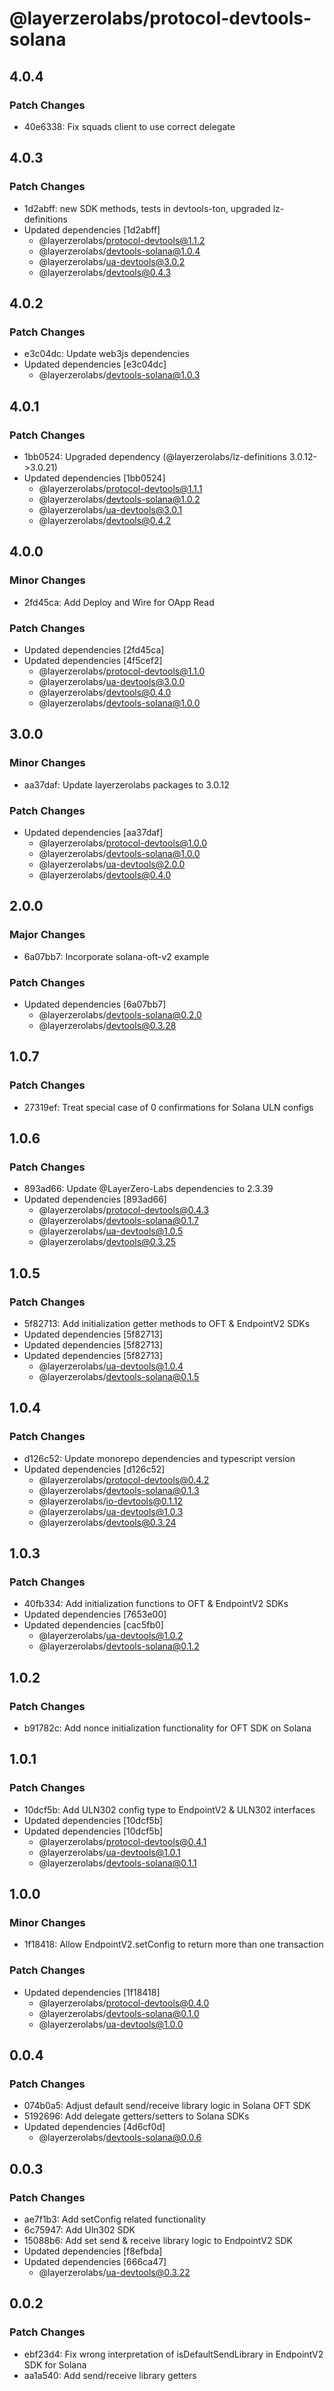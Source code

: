 # @layerzerolabs/protocol-devtools-solana

## 4.0.4

### Patch Changes

- 40e6338: Fix squads client to use correct delegate

## 4.0.3

### Patch Changes

- 1d2abff: new SDK methods, tests in devtools-ton, upgraded lz-definitions
- Updated dependencies [1d2abff]
  - @layerzerolabs/protocol-devtools@1.1.2
  - @layerzerolabs/devtools-solana@1.0.4
  - @layerzerolabs/ua-devtools@3.0.2
  - @layerzerolabs/devtools@0.4.3

## 4.0.2

### Patch Changes

- e3c04dc: Update web3js dependencies
- Updated dependencies [e3c04dc]
  - @layerzerolabs/devtools-solana@1.0.3

## 4.0.1

### Patch Changes

- 1bb0524: Upgraded dependency (@layerzerolabs/lz-definitions 3.0.12->3.0.21)
- Updated dependencies [1bb0524]
  - @layerzerolabs/protocol-devtools@1.1.1
  - @layerzerolabs/devtools-solana@1.0.2
  - @layerzerolabs/ua-devtools@3.0.1
  - @layerzerolabs/devtools@0.4.2

## 4.0.0

### Minor Changes

- 2fd45ca: Add Deploy and Wire for OApp Read

### Patch Changes

- Updated dependencies [2fd45ca]
- Updated dependencies [4f5cef2]
  - @layerzerolabs/protocol-devtools@1.1.0
  - @layerzerolabs/ua-devtools@3.0.0
  - @layerzerolabs/devtools@0.4.0
  - @layerzerolabs/devtools-solana@1.0.0

## 3.0.0

### Minor Changes

- aa37daf: Update layerzerolabs packages to 3.0.12

### Patch Changes

- Updated dependencies [aa37daf]
  - @layerzerolabs/protocol-devtools@1.0.0
  - @layerzerolabs/devtools-solana@1.0.0
  - @layerzerolabs/ua-devtools@2.0.0
  - @layerzerolabs/devtools@0.4.0

## 2.0.0

### Major Changes

- 6a07bb7: Incorporate solana-oft-v2 example

### Patch Changes

- Updated dependencies [6a07bb7]
  - @layerzerolabs/devtools-solana@0.2.0
  - @layerzerolabs/devtools@0.3.28

## 1.0.7

### Patch Changes

- 27319ef: Treat special case of 0 confirmations for Solana ULN configs

## 1.0.6

### Patch Changes

- 893ad66: Update @LayerZero-Labs dependencies to 2.3.39
- Updated dependencies [893ad66]
  - @layerzerolabs/protocol-devtools@0.4.3
  - @layerzerolabs/devtools-solana@0.1.7
  - @layerzerolabs/ua-devtools@1.0.5
  - @layerzerolabs/devtools@0.3.25

## 1.0.5

### Patch Changes

- 5f82713: Add initialization getter methods to OFT & EndpointV2 SDKs
- Updated dependencies [5f82713]
- Updated dependencies [5f82713]
- Updated dependencies [5f82713]
  - @layerzerolabs/ua-devtools@1.0.4
  - @layerzerolabs/devtools-solana@0.1.5

## 1.0.4

### Patch Changes

- d126c52: Update monorepo dependencies and typescript version
- Updated dependencies [d126c52]
  - @layerzerolabs/protocol-devtools@0.4.2
  - @layerzerolabs/devtools-solana@0.1.3
  - @layerzerolabs/io-devtools@0.1.12
  - @layerzerolabs/ua-devtools@1.0.3
  - @layerzerolabs/devtools@0.3.24

## 1.0.3

### Patch Changes

- 40fb334: Add initialization functions to OFT & EndpointV2 SDKs
- Updated dependencies [7653e00]
- Updated dependencies [cac5fb0]
  - @layerzerolabs/ua-devtools@1.0.2
  - @layerzerolabs/devtools-solana@0.1.2

## 1.0.2

### Patch Changes

- b91782c: Add nonce initialization functionality for OFT SDK on Solana

## 1.0.1

### Patch Changes

- 10dcf5b: Add ULN302 config type to EndpointV2 & ULN302 interfaces
- Updated dependencies [10dcf5b]
- Updated dependencies [10dcf5b]
  - @layerzerolabs/protocol-devtools@0.4.1
  - @layerzerolabs/ua-devtools@1.0.1
  - @layerzerolabs/devtools-solana@0.1.1

## 1.0.0

### Minor Changes

- 1f18418: Allow EndpointV2.setConfig to return more than one transaction

### Patch Changes

- Updated dependencies [1f18418]
  - @layerzerolabs/protocol-devtools@0.4.0
  - @layerzerolabs/devtools-solana@0.1.0
  - @layerzerolabs/ua-devtools@1.0.0

## 0.0.4

### Patch Changes

- 074b0a5: Adjust default send/receive library logic in Solana OFT SDK
- 5192696: Add delegate getters/setters to Solana SDKs
- Updated dependencies [4d6cf0d]
  - @layerzerolabs/devtools-solana@0.0.6

## 0.0.3

### Patch Changes

- ae7f1b3: Add setConfig related functionality
- 6c75947: Add Uln302 SDK
- 15088b6: Add set send & receive library logic to EndpointV2 SDK
- Updated dependencies [f8efbda]
- Updated dependencies [666ca47]
  - @layerzerolabs/ua-devtools@0.3.22

## 0.0.2

### Patch Changes

- ebf23d4: Fix wrong interpretation of isDefaultSendLibrary in EndpointV2 SDK for Solana
- aa1a540: Add send/receive library getters

